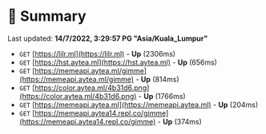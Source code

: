 # 📖 Summary
Last updated: **14/7/2022, 3:29:57 PG "Asia/Kuala_Lumpur"**

- `GET` [https://lilr.ml](https://lilr.ml) - **Up** (2306ms)
- `GET` [https://hst.aytea.ml](https://hst.aytea.ml) - **Up** (656ms)
- `GET` [https://memeapi.aytea.ml/gimme](https://memeapi.aytea.ml/gimme) - **Up** (814ms)
- `GET` [https://color.aytea.ml/4b31d6.png](https://color.aytea.ml/4b31d6.png) - **Up** (1766ms)
- `GET` [https://memeapi.aytea.ml](https://memeapi.aytea.ml) - **Up** (204ms)
- `GET` [https://memeapi.aytea14.repl.co/gimme](https://memeapi.aytea14.repl.co/gimme) - **Up** (374ms)
